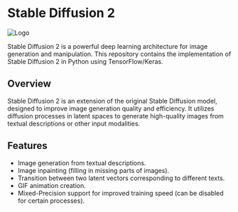# Stable Diffusion 2

![Logo](https://camo.githubusercontent.com/3225433dd177ce8d8255c760ab7aefbdba83107545b62d17f4459cde05ecedd5/68747470733a2f2f696d672e736869656c64732e696f2f707970692f707976657273696f6e732f74662d6167656e7473)

Stable Diffusion 2 is a powerful deep learning architecture for image generation and manipulation. This repository contains the implementation of Stable Diffusion 2 in Python using TensorFlow/Keras.

## Overview
Stable Diffusion 2 is an extension of the original Stable Diffusion model, designed to improve image generation quality and efficiency. It utilizes diffusion processes in latent spaces to generate high-quality images from textual descriptions or other input modalities.

## Features
- Image generation from textual descriptions.
- Image inpainting (filling in missing parts of images).
- Transition between two latent vectors corresponding to different texts.
- GIF animation creation.
- Mixed-Precision support for improved training speed (can be disabled for certain processes).
